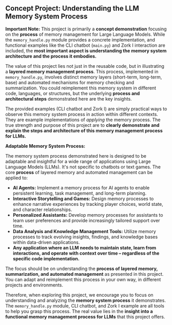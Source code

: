 ## Concept Project: Understanding the LLM Memory System Process

**Important Note:**  This project is primarily a **concept demonstration** focusing on the **process** of memory management for Large Language Models. While the `memory_handle.py` module provides a concrete implementation, and functional examples like the CLI chatbot (`main.py`) and Zork I interaction are included, the **most important aspect is understanding the memory system architecture and the process it embodies.**

The value of this project lies not just in the reusable code, but in illustrating a **layered memory management process**. This process, implemented in `memory_handle.py`, involves distinct memory layers (short-term, long-term, base) and automated mechanisms for memory checking and summarization.  You could reimplement this memory system in different code, languages, or structures, but the underlying **process and architectural steps** demonstrated here are the key insights.

The provided examples (CLI chatbot and Zork I) are simply practical ways to observe this memory system process in action within different contexts.  They are example implementations of *applying* the memory process.  The true strength and purpose of this project are to **clearly demonstrate and explain the steps and architecture of this memory management process for LLMs.**

**Adaptable Memory System Process:**

The memory system process demonstrated here is designed to be adaptable and insightful for a wide range of applications using Large Language Models (LLMs). It's not specific to chatbots or text games.  The core **process** of layered memory and automated management can be applied to:

*   **AI Agents:**  Implement a memory process for AI agents to enable persistent learning, task management, and long-term planning.
*   **Interactive Storytelling and Games:** Design memory processes to enhance narrative experiences by tracking player choices, world state, and character relationships.
*   **Personalized Assistants:**  Develop memory processes for assistants to learn user preferences and provide increasingly tailored support over time.
*   **Data Analysis and Knowledge Management Tools:**  Utilize memory processes to track evolving insights, findings, and knowledge bases within data-driven applications.
*   **Any application where an LLM needs to maintain state, learn from interactions, and operate with context over time – regardless of the specific code implementation.**

The focus should be on understanding the **process of layered memory, summarization, and automated management** as presented in this project.  You can adapt and reimplement this process in your own way, in different projects and environments.

Therefore, when exploring this project, we encourage you to focus on understanding and analyzing the **memory system process** it demonstrates.  The `memory_handle.py` module, CLI chatbot, and Zork I example are all tools to help you grasp this process.  The real value lies in the **insight into a functional memory management process for LLMs** that this project offers.
